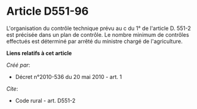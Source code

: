 # Article D551-96

L'organisation du contrôle technique prévu au c du 1° de l'article D. 551-2 est précisée dans un plan de contrôle. Le nombre
minimum de contrôles effectués est déterminé par arrêté du ministre chargé de l'agriculture.

**Liens relatifs à cet article**

_Créé par_:

  - Décret n°2010-536 du 20 mai 2010 - art. 1

_Cite_:

  - Code rural - art. D551-2
